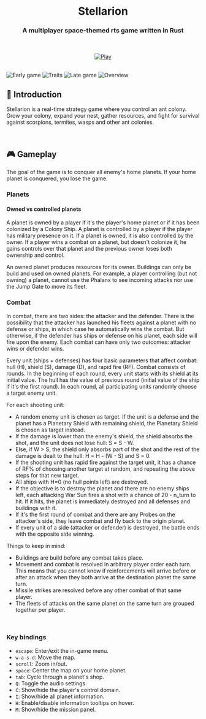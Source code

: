 <div align="center">

# Stellarion
### A multiplayer space-themed rts game written in Rust

<br><br>
[![Play](https://gist.githubusercontent.com/cxmeel/0dbc95191f239b631c3874f4ccf114e2/raw/play.svg)](https://tvdboom.itch.io/stellarion)
<br><br>
</div>

<img src="https://github.com/tvdboom/stellarion/blob/master/assets/images/scenery/s1.png?raw=true" alt="Early game">
<img src="https://github.com/tvdboom/stellarion/blob/master/assets/images/scenery/s2.png?raw=true" alt="Traits">
<img src="https://github.com/tvdboom/stellarion/blob/master/assets/images/scenery/s3.png?raw=true" alt="Late game">
<img src="https://github.com/tvdboom/stellarion/blob/master/assets/images/scenery/s4.png?raw=true" alt="Overview">

<br>

## 📜 Introduction

Stellarion is a real-time strategy game where you control an ant colony. Grow your colony,
expand your nest, gather resources, and fight for survival against scorpions, termites, wasps and
other ant colonies.

<br>

## 🎮 Gameplay

The goal of the game is to conquer all enemy's home planets. If your home planet is conquered, 
you lose the game.

### Planets

#### Owned vs controlled planets

A planet is owned by a player if it's the player's home planet or if it has been colonized by a
Colony Ship. A planet is controlled by a player if the player has military presence on it. If a
planet is owned, it is also controlled by the owner. If a player wins a combat on a planet, but
doesn't colonize it, he gains controls over that planet and the previous owner loses both 
ownership and control.

An owned planet produces resources for its owner. Buildings can only be build and used on owned
planets. For example, a player controlling (but not owning) a planet, cannot use the Phalanx to
see incoming attacks nor use the Jump Gate to move its fleet.

### Combat

In combat, there are two sides: the attacker and the defender. There is the possibility that 
the attacker has launched his fleets against a planet with no defense or ships, in which case 
he automatically wins the combat. But otherwise, if the defender has ships or defense on his 
planet, each side will fire upon the enemy. Each combat can have only two outcomes: attacker 
wins or defender wins.

Every unit (ships + defenses) has four basic parameters that affect combat: hull (H), shield (S), 
damage (D), and rapid fire (RF). Combat consists of rounds. In the beginning of each round, every 
unit starts with its shield at its initial value. The hull has the value of previous round 
(initial value of the ship if it's the first round). In each round, all participating units 
randomly choose a target enemy unit.

For each shooting unit:

- A random enemy unit is chosen as target. If the unit is a defense and the planet has a 
  Planetary Shield with remaining shield, the Planetary Shield is chosen as target instead.
- If the damage is lower than the enemy's shield, the shield absorbs the shot, and the unit does 
  not lose hull: S = S - W.
- Else, if W > S, the shield only absorbs part of the shot and the rest of the damage is dealt to 
  the hull: H = H - (W - S) and S = 0.
- If the shooting unit has rapid fire against the target unit, it has a chance of RF% of choosing 
  another target at random, and repeating the above steps for that new target.
- All ships with H=0 (no hull points left) are destroyed.
- If the objective is to destroy the planet and there are no enemy ships left, each attacking 
  War Sun fires a shot with a chance of 20 - n_turn to hit. If it hits, the planet is immediately
  destroyed and all defenses and buildings with it.
- If it's the first round of combat and there are any Probes on the attacker's side, they leave 
  combat and fly back to the origin planet.
- If every unit of a side (attacker or defender) is destroyed, the battle ends with the opposite 
  side winning.


Things to keep in mind:

- Buildings are build before any combat takes place.
- Movement and combat is resolved in arbitrary player order each turn. This means that you 
  cannot know if reinforcements will arrive before or after an attack when they both arrive 
  at the destination planet the same turn.
- Missile strikes are resolved before any other combat of that same player.
- The fleets of attacks on the same planet on the same turn are grouped together per player.

<br>

### Key bindings

- `escape`: Enter/exit the in-game menu.
- `w-a-s-d`: Move the map.
- `scroll`: Zoom in/out.
- `space`: Center the map on your home planet.
- `tab`: Cycle through a planet's shop.
- `Q`: Toggle the audio settings.
- `C`: Show/hide the player's control domain.
- `I`: Show/hide all planet information.
- `H`: Enable/disable information tooltips on hover.
- `M`: Show/hide the mission panel.
